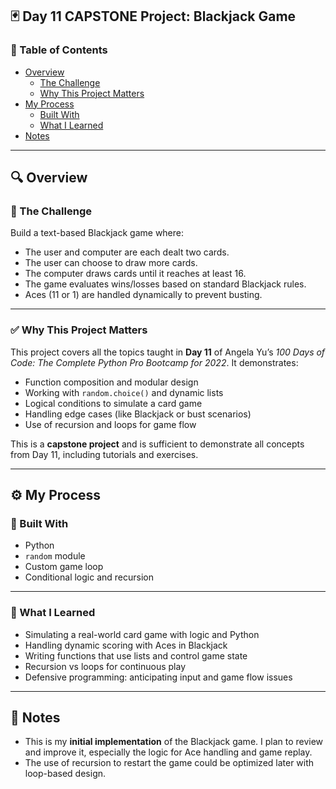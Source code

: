 ## 🃏 Day 11 CAPSTONE Project: Blackjack Game

### 📄 Table of Contents

- [Overview](#overview)
  - [The Challenge](#the-challenge)
  - [Why This Project Matters](#why-this-project-matters)
- [My Process](#my-process)
  - [Built With](#built-with)
  - [What I Learned](#what-i-learned)
- [Notes](#notes)

---

## 🔍 Overview

### 🎯 The Challenge

Build a text-based Blackjack game where:
- The user and computer are each dealt two cards.
- The user can choose to draw more cards.
- The computer draws cards until it reaches at least 16.
- The game evaluates wins/losses based on standard Blackjack rules.
- Aces (11 or 1) are handled dynamically to prevent busting.

---

### ✅ Why This Project Matters

This project covers all the topics taught in **Day 11** of Angela Yu’s *100 Days of Code: The Complete Python Pro Bootcamp for 2022*. It demonstrates:
- Function composition and modular design
- Working with `random.choice()` and dynamic lists
- Logical conditions to simulate a card game
- Handling edge cases (like Blackjack or bust scenarios)
- Use of recursion and loops for game flow

This is a **capstone project** and is sufficient to demonstrate all concepts from Day 11, including tutorials and exercises.

---

## ⚙️ My Process

### 🧰 Built With

- Python
- `random` module
- Custom game loop
- Conditional logic and recursion

---

### 🧠 What I Learned

- Simulating a real-world card game with logic and Python
- Handling dynamic scoring with Aces in Blackjack
- Writing functions that use lists and control game state
- Recursion vs loops for continuous play
- Defensive programming: anticipating input and game flow issues

---

## 📝 Notes

- This is my **initial implementation** of the Blackjack game. I plan to review and improve it, especially the logic for Ace handling and game replay.
- The use of recursion to restart the game could be optimized later with loop-based design.
